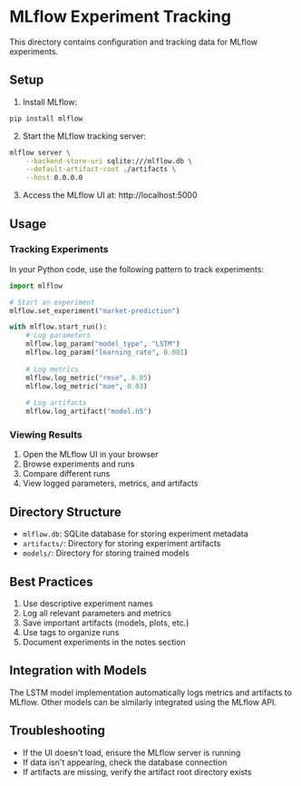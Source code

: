 # MLflow Experiment Tracking

This directory contains configuration and tracking data for MLflow experiments.

## Setup

1. Install MLflow:
```bash
pip install mlflow
```

2. Start the MLflow tracking server:
```bash
mlflow server \
    --backend-store-uri sqlite:///mlflow.db \
    --default-artifact-root ./artifacts \
    --host 0.0.0.0
```

3. Access the MLflow UI at: http://localhost:5000

## Usage

### Tracking Experiments

In your Python code, use the following pattern to track experiments:

```python
import mlflow

# Start an experiment
mlflow.set_experiment("market-prediction")

with mlflow.start_run():
    # Log parameters
    mlflow.log_param("model_type", "LSTM")
    mlflow.log_param("learning_rate", 0.001)
    
    # Log metrics
    mlflow.log_metric("rmse", 0.05)
    mlflow.log_metric("mae", 0.03)
    
    # Log artifacts
    mlflow.log_artifact("model.h5")
```

### Viewing Results

1. Open the MLflow UI in your browser
2. Browse experiments and runs
3. Compare different runs
4. View logged parameters, metrics, and artifacts

## Directory Structure

- `mlflow.db`: SQLite database for storing experiment metadata
- `artifacts/`: Directory for storing experiment artifacts
- `models/`: Directory for storing trained models

## Best Practices

1. Use descriptive experiment names
2. Log all relevant parameters and metrics
3. Save important artifacts (models, plots, etc.)
4. Use tags to organize runs
5. Document experiments in the notes section

## Integration with Models

The LSTM model implementation automatically logs metrics and artifacts to MLflow. Other models can be similarly integrated using the MLflow API.

## Troubleshooting

- If the UI doesn't load, ensure the MLflow server is running
- If data isn't appearing, check the database connection
- If artifacts are missing, verify the artifact root directory exists
